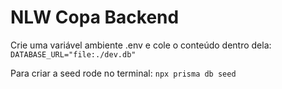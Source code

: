 # NLW Copa Backend

Crie uma variável ambiente .env e cole o conteúdo dentro dela:
`DATABASE_URL="file:./dev.db"`

Para criar a seed rode no terminal:
`npx prisma db seed`
